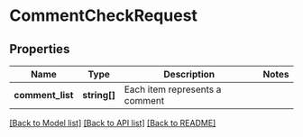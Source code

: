 # CommentCheckRequest

## Properties
Name | Type | Description | Notes
------------ | ------------- | ------------- | -------------
**comment_list** | **string[]** | Each item represents a comment | 

[[Back to Model list]](../README.md#documentation-for-models) [[Back to API list]](../README.md#documentation-for-api-endpoints) [[Back to README]](../README.md)


